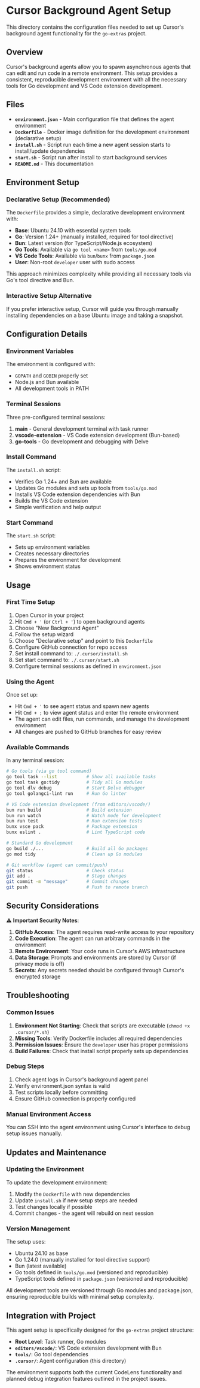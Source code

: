 # Cursor Background Agent Setup

This directory contains the configuration files needed to set up Cursor's background agent functionality for the `go-extras` project.

## Overview

Cursor's background agents allow you to spawn asynchronous agents that can edit and run code in a remote environment. This setup provides a consistent, reproducible development environment with all the necessary tools for Go development and VS Code extension development.

## Files

-   **`environment.json`** - Main configuration file that defines the agent environment
-   **`Dockerfile`** - Docker image definition for the development environment (declarative setup)
-   **`install.sh`** - Script run each time a new agent session starts to install/update dependencies
-   **`start.sh`** - Script run after install to start background services
-   **`README.md`** - This documentation

## Environment Setup

### Declarative Setup (Recommended)

The `Dockerfile` provides a simple, declarative development environment with:

-   **Base**: Ubuntu 24.10 with essential system tools
-   **Go**: Version 1.24+ (manually installed, required for tool directive)
-   **Bun**: Latest version (for TypeScript/Node.js ecosystem)
-   **Go Tools**: Available via `go tool <name>` from `tools/go.mod`
-   **VS Code Tools**: Available via `bun`/`bunx` from `package.json`
-   **User**: Non-root `developer` user with sudo access

This approach minimizes complexity while providing all necessary tools via Go's tool directive and Bun.

### Interactive Setup Alternative

If you prefer interactive setup, Cursor will guide you through manually installing dependencies on a base Ubuntu image and taking a snapshot.

## Configuration Details

### Environment Variables

The environment is configured with:

-   `GOPATH` and `GOBIN` properly set
-   Node.js and Bun available
-   All development tools in PATH

### Terminal Sessions

Three pre-configured terminal sessions:

1. **main** - General development terminal with task runner
2. **vscode-extension** - VS Code extension development (Bun-based)
3. **go-tools** - Go development and debugging with Delve

### Install Command

The `install.sh` script:

-   Verifies Go 1.24+ and Bun are available
-   Updates Go modules and sets up tools from `tools/go.mod`
-   Installs VS Code extension dependencies with Bun
-   Builds the VS Code extension
-   Simple verification and help output

### Start Command

The `start.sh` script:

-   Sets up environment variables
-   Creates necessary directories
-   Prepares the environment for development
-   Shows environment status

## Usage

### First Time Setup

1. Open Cursor in your project
2. Hit `Cmd + '` (or `Ctrl + '`) to open background agents
3. Choose "New Background Agent"
4. Follow the setup wizard
5. Choose "Declarative setup" and point to this `Dockerfile`
6. Configure GitHub connection for repo access
7. Set install command to: `./.cursor/install.sh`
8. Set start command to: `./.cursor/start.sh`
9. Configure terminal sessions as defined in `environment.json`

### Using the Agent

Once set up:

-   Hit `Cmd + '` to see agent status and spawn new agents
-   Hit `Cmd + ;` to view agent status and enter the remote environment
-   The agent can edit files, run commands, and manage the development environment
-   All changes are pushed to GitHub branches for easy review

### Available Commands

In any terminal session:

```bash
# Go tools (via go tool command)
go tool task --list           # Show all available tasks
go tool task go:tidy          # Tidy all Go modules
go tool dlv debug             # Start Delve debugger
go tool golangci-lint run     # Run Go linter

# VS Code extension development (from editors/vscode/)
bun run build                 # Build extension
bun run watch                 # Watch mode for development
bun run test                  # Run extension tests
bunx vsce pack                # Package extension
bunx eslint .                 # Lint TypeScript code

# Standard Go development
go build ./...                # Build all Go packages
go mod tidy                   # Clean up Go modules

# Git workflow (agent can commit/push)
git status                    # Check status
git add .                     # Stage changes
git commit -m "message"       # Commit changes
git push                      # Push to remote branch
```

## Security Considerations

⚠️ **Important Security Notes**:

1. **GitHub Access**: The agent requires read-write access to your repository
2. **Code Execution**: The agent can run arbitrary commands in the environment
3. **Remote Environment**: Your code runs in Cursor's AWS infrastructure
4. **Data Storage**: Prompts and environments are stored by Cursor (if privacy mode is off)
5. **Secrets**: Any secrets needed should be configured through Cursor's encrypted storage

## Troubleshooting

### Common Issues

1. **Environment Not Starting**: Check that scripts are executable (`chmod +x .cursor/*.sh`)
2. **Missing Tools**: Verify Dockerfile includes all required dependencies
3. **Permission Issues**: Ensure the `developer` user has proper permissions
4. **Build Failures**: Check that install script properly sets up dependencies

### Debug Steps

1. Check agent logs in Cursor's background agent panel
2. Verify environment.json syntax is valid
3. Test scripts locally before committing
4. Ensure GitHub connection is properly configured

### Manual Environment Access

You can SSH into the agent environment using Cursor's interface to debug setup issues manually.

## Updates and Maintenance

### Updating the Environment

To update the development environment:

1. Modify the `Dockerfile` with new dependencies
2. Update `install.sh` if new setup steps are needed
3. Test changes locally if possible
4. Commit changes - the agent will rebuild on next session

### Version Management

The setup uses:

-   Ubuntu 24.10 as base
-   Go 1.24.0 (manually installed for tool directive support)
-   Bun (latest available)
-   Go tools defined in `tools/go.mod` (versioned and reproducible)
-   TypeScript tools defined in `package.json` (versioned and reproducible)

All development tools are versioned through Go modules and package.json, ensuring reproducible builds with minimal setup complexity.

## Integration with Project

This agent setup is specifically designed for the `go-extras` project structure:

-   **Root Level**: Task runner, Go modules
-   **`editors/vscode/`**: VS Code extension development with Bun
-   **`tools/`**: Go tool dependencies
-   **`.cursor/`**: Agent configuration (this directory)

The environment supports both the current CodeLens functionality and planned debug integration features outlined in the project issues.
